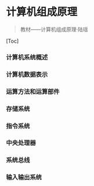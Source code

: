 # 计算机组成原理

> 教材——计算机组成原理·陆瑶

[Toc] 



### 计算机系统概述



### 计算机数据表示

### 运算方法和运算部件

### 存储系统

### 指令系统

### 中央处理器

### 系统总线

### 输入输出系统